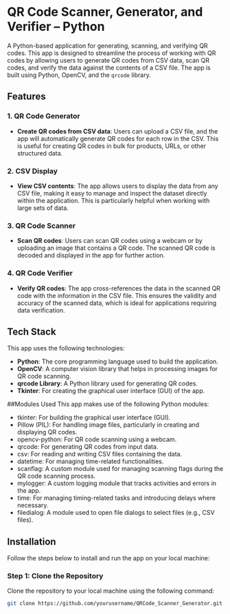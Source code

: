 # QR Code Scanner, Generator, and Verifier – Python

A Python-based application for generating, scanning, and verifying QR codes. This app is designed to streamline the process of working with QR codes by allowing users to generate QR codes from CSV data, scan QR codes, and verify the data against the contents of a CSV file. The app is built using Python, OpenCV, and the `qrcode` library.

## Features

### 1. QR Code Generator
- **Create QR codes from CSV data**: Users can upload a CSV file, and the app will automatically generate QR codes for each row in the CSV. This is useful for creating QR codes in bulk for products, URLs, or other structured data.

### 2. CSV Display
- **View CSV contents**: The app allows users to display the data from any CSV file, making it easy to manage and inspect the dataset directly within the application. This is particularly helpful when working with large sets of data.

### 3. QR Code Scanner
- **Scan QR codes**: Users can scan QR codes using a webcam or by uploading an image that contains a QR code. The scanned QR code is decoded and displayed in the app for further action.

### 4. QR Code Verifier
- **Verify QR codes**: The app cross-references the data in the scanned QR code with the information in the CSV file. This ensures the validity and accuracy of the scanned data, which is ideal for applications requiring data verification.

## Tech Stack

This app uses the following technologies:

- **Python**: The core programming language used to build the application.
- **OpenCV**: A computer vision library that helps in processing images for QR code scanning.
- **qrcode Library**: A Python library used for generating QR codes.
- **Tkinter**: For creating the graphical user interface (GUI) of the app.

##Modules Used
This app makes use of the following Python modules:

- tkinter: For building the graphical user interface (GUI).
- Pillow (PIL): For handling image files, particularly in creating and displaying QR codes.
- opencv-python: For QR code scanning using a webcam.
- qrcode: For generating QR codes from input data.
- csv: For reading and writing CSV files containing the data.
- datetime: For managing time-related functionalities.
- scanflag: A custom module used for managing scanning flags during the QR code scanning process.
- mylogger: A custom logging module that tracks activities and errors in the app.
- time: For managing timing-related tasks and introducing delays where necessary.
- filedialog: A module used to open file dialogs to select files (e.g., CSV files).

## Installation

Follow the steps below to install and run the app on your local machine:

### Step 1: Clone the Repository
Clone the repository to your local machine using the following command:
```bash
git clone https://github.com/yourusername/QRCode_Scanner_Generator.git
